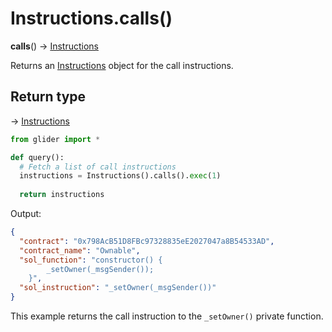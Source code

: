 # Instructions.calls()

**calls**() → [Instructions](./)

Returns an [Instructions](./) object for the call instructions.

## Return type

→ [Instructions](./)

```python
from glider import *

def query():
  # Fetch a list of call instructions
  instructions = Instructions().calls().exec(1)
  
  return instructions
```

Output:

```json
{
  "contract": "0x798AcB51D8FBc97328835eE2027047a8B54533AD",
  "contract_name": "Ownable",
  "sol_function": "constructor() {
        _setOwner(_msgSender());
    }",
  "sol_instruction": "_setOwner(_msgSender())"
}
```

This example returns the call instruction to the `_setOwner()` private function.
